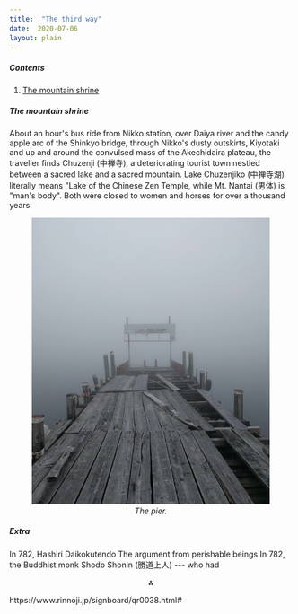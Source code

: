 ```yaml
---
title:  "The third way"
date:  2020-07-06
layout: plain
---
```


##### Contents

1. <a href="#sec-1">The mountain shrine</a>

##### The mountain shrine<a id="sec-1" name="sec-1"></a>

About an hour's bus ride from Nikko station, over Daiya river
and the candy apple arc of the Shinkyo bridge, through Nikko's dusty
outskirts, Kiyotaki and up and around the convulsed mass of the
Akechidaira plateau, the traveller finds Chuzenji (中禅寺), a
deteriorating tourist town nestled between a sacred lake and a sacred mountain.
Lake Chuzenjiko (中禅寺湖) literally means "Lake of the Chinese Zen
Temple, while Mt. Nantai (男体) is "man's body".
Both were closed to women and horses for over a thousand years.

<figure>
    <div style="text-align:center"><img src ="/images/photos/lake1.png" />
    <figcaption><i>The pier.</i></figcaption>
	</div>
</figure>


##### Extra

In 782,
Hashiri Daikokutendo
The argument from perishable beings
In 782, the Buddhist monk Shodo Shonin (勝道上人) --- who had 
<p align="center">
  ⁂
</p>
https://www.rinnoji.jp/signboard/qr0038.html#
